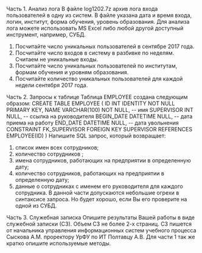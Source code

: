 Часть 1. Анализ лога
В файле log1202.7z архив лога входа пользователей в одну из систем. В файле указана дата и время входа, логин, институт, форма обучения, уровень образования.
Для анализа лога можете использовать MS Excel либо любой другой доступный инструмент, например, СУБД.
1. Посчитайте число уникальных пользователей в сентябре 2017 года.
2. Посчитайте число входов в систему в разбивке по неделям. Считаем не уникальные входы.
3. Посчитайте число уникальных пользователей по институтам, формам обучения и уровням образования.
4. Посчитайте количество уникальных пользователей для каждой недели сентября 2017 года.

Часть 2. Запросы к таблице
Таблица EMPLOYEE создана следующим образом:
CREATE TABLE EMPLOYEE (
ID INT IDENTITY NOT NULL PRIMARY KEY,
NAME VARCHAR(100) NOT NULL, -- имя
SUPERVISOR INT NULL, -- ссылка на руководителя
BEGIN_DATE DATETIME NULL, -- дата приема на работу
END_DATE DATETIME NULL, -- дата увольнения
CONSTRAINT FK_SUPERVISOR FOREIGN KEY SUPERVISOR REFERENCES EMPLOYEE(ID)
)
Напишите SQL запрос, который возвращает:
1. список имен всех сотрудников;
2. количество сотрудников ;
3. имена сотрудников, работающих на предприятии в определенную дату;
4. количество сотрудников, работающих на предприятии в определенную дату;
5. данные о сотрудниках с именем его руководителя для каждого сотрудника.
В данной части допускаются небольшие огрехи в синтаксисе запроса. Но будет хорошо, если Вы его проверите на одной из СУБД.

Часть 3. Служебная записка
Опишите результаты Вашей работы в виде служебной записки (СЗ). Объем СЗ не более 2-х страниц. СЗ пишется от начальника управления информационных систем учебного процесса Сыскова А.М. проректору УрФУ по ИТ Полтавцу А.В. Для части 1 так же кратко опишите используемые методы.

